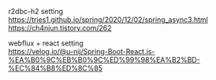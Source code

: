 r2dbc-h2 setting  
https://tries1.github.io/spring/2020/12/02/spring_async3.html  
https://ch4njun.tistory.com/262

webflux + react setting  
https://velog.io/@u-nij/Spring-Boot-React.js-%EA%B0%9C%EB%B0%9C%ED%99%98%EA%B2%BD-%EC%84%B8%ED%8C%85
